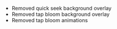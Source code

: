 - Removed quick seek background overlay
- Removed tap bloom background overlay
- Removed tap bloom animations
